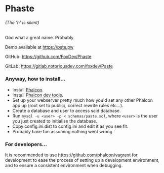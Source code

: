 Phaste
======
###### (The 'h' is silent)

God what a great name. Probably.

Demo available at https://pste.pw

GitHub: https://github.com/FoxDev/Phaste

GitLab: https://gitlab.notoriousdev.com/foxdev/Paste

### Anyway, how to install...

* Install [Phalcon](https://phalconphp.com/en/).
* Install [Phalcon dev tools](https://github.com/phalcon/phalcon-devtools).
* Set up your webserver pretty much how you'd set any other Phalcon app up (root set to public/, correct rewrite rules etc...).
* Create a database and user to access said database.
* Run `mysql -u <user> -p < schemas/paste.sql`, where `<user>` is the user you just created to initialise the database.
* Copy config.ini.dist to config.ini and edit it as you see fit.
* Probably have fun assuming nothing went wrong.

### For developers...

It is recommended to use https://github.com/phalcon/vagrant for development to ease the process of setting up a development environment, and to ensure a consistent environment when debugging.
